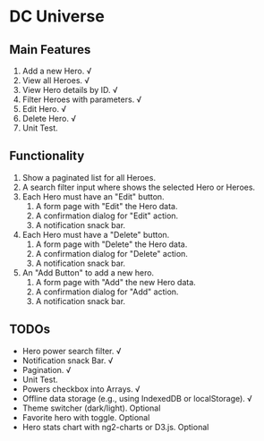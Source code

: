 # DC Universe

## Main Features

1. Add a new Hero. √
2. View all Heroes. √
3. View Hero details by ID. √
4. Filter Heroes with parameters. √
5. Edit Hero. √
6. Delete Hero. √
7. Unit Test.

## Functionality

1. Show a paginated list for all Heroes.
2. A search filter input where shows the selected Hero or Heroes.
3. Each Hero must have an "Edit" button.
   1. A form page with "Edit" the Hero data.
   2. A confirmation dialog for "Edit" action.
   3. A notification snack bar.
4. Each Hero must have a "Delete" button.
   1. A form page with "Delete" the Hero data.
   2. A confirmation dialog for "Delete" action.
   3. A notification snack bar.
5. An "Add Button" to add a new hero.
   1. A form page with "Add" the new Hero data.
   2. A confirmation dialog for "Add" action.
   3. A notification snack bar.

## TODOs

- Hero power search filter. √
- Notification snack Bar. √
- Pagination. √
- Unit Test.
- Powers checkbox into Arrays. √
- Offline data storage (e.g., using IndexedDB or localStorage). √
- Theme switcher (dark/light). Optional
- Favorite hero with toggle. Optional
- Hero stats chart with ng2-charts or D3.js. Optional

